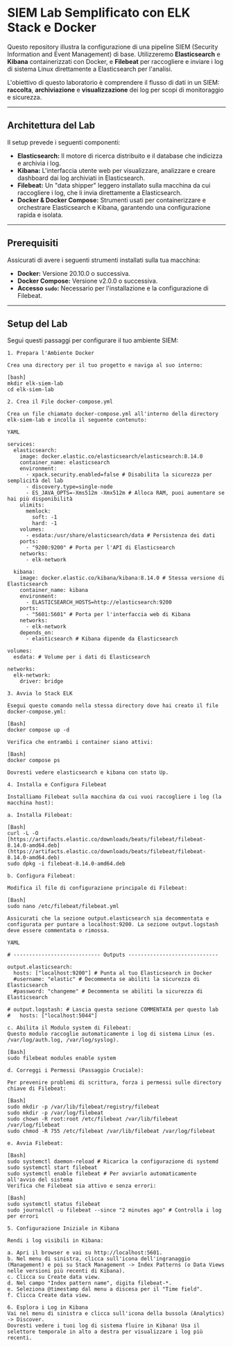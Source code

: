 # SIEM Lab Semplificato con ELK Stack e Docker

Questo repository illustra la configurazione di una pipeline SIEM (Security Information and Event Management) di base. Utilizzeremo **Elasticsearch** e **Kibana** containerizzati con Docker, e **Filebeat** per raccogliere e inviare i log di sistema Linux direttamente a Elasticsearch per l'analisi.

L'obiettivo di questo laboratorio è comprendere il flusso di dati in un SIEM: **raccolta**, **archiviazione** e **visualizzazione** dei log per scopi di monitoraggio e sicurezza.

---

## Architettura del Lab

Il setup prevede i seguenti componenti:

* **Elasticsearch:** Il motore di ricerca distribuito e il database che indicizza e archivia i log.
* **Kibana:** L'interfaccia utente web per visualizzare, analizzare e creare dashboard dai log archiviati in Elasticsearch.
* **Filebeat:** Un "data shipper" leggero installato sulla macchina da cui raccogliere i log, che li invia direttamente a Elasticsearch.
* **Docker & Docker Compose:** Strumenti usati per containerizzare e orchestrare Elasticsearch e Kibana, garantendo una configurazione rapida e isolata.

---

## Prerequisiti

Assicurati di avere i seguenti strumenti installati sulla tua macchina:

* **Docker:** Versione 20.10.0 o successiva.
* **Docker Compose:** Versione v2.0.0 o successiva.
* **Accesso `sudo`:** Necessario per l'installazione e la configurazione di Filebeat.

---

## Setup del Lab

Segui questi passaggi per configurare il tuo ambiente SIEM:
```
1. Prepara l'Ambiente Docker

Crea una directory per il tuo progetto e naviga al suo interno:

[bash]
mkdir elk-siem-lab
cd elk-siem-lab

2. Crea il File docker-compose.yml

Crea un file chiamato docker-compose.yml all'interno della directory elk-siem-lab e incolla il seguente contenuto:

YAML

services:
  elasticsearch:
    image: docker.elastic.co/elasticsearch/elasticsearch:8.14.0
    container_name: elasticsearch
    environment:
      - xpack.security.enabled=false # Disabilita la sicurezza per semplicità del lab
      - discovery.type=single-node
      - ES_JAVA_OPTS=-Xms512m -Xmx512m # Alloca RAM, puoi aumentare se hai più disponibilità
    ulimits:
      memlock:
        soft: -1
        hard: -1
    volumes:
      - esdata:/usr/share/elasticsearch/data # Persistenza dei dati
    ports:
      - "9200:9200" # Porta per l'API di Elasticsearch
    networks:
      - elk-network

  kibana:
    image: docker.elastic.co/kibana/kibana:8.14.0 # Stessa versione di Elasticsearch
    container_name: kibana
    environment:
      - ELASTICSEARCH_HOSTS=http://elasticsearch:9200
    ports:
      - "5601:5601" # Porta per l'interfaccia web di Kibana
    networks:
      - elk-network
    depends_on:
      - elasticsearch # Kibana dipende da Elasticsearch

volumes:
  esdata: # Volume per i dati di Elasticsearch

networks:
  elk-network:
    driver: bridge

3. Avvia lo Stack ELK

Esegui questo comando nella stessa directory dove hai creato il file docker-compose.yml:

[Bash]
docker compose up -d

Verifica che entrambi i container siano attivi:

[Bash]
docker compose ps

Dovresti vedere elasticsearch e kibana con stato Up.

4. Installa e Configura Filebeat

Installiamo Filebeat sulla macchina da cui vuoi raccogliere i log (la macchina host):

a. Installa Filebeat:

[Bash]
curl -L -O [https://artifacts.elastic.co/downloads/beats/filebeat/filebeat-8.14.0-amd64.deb](https://artifacts.elastic.co/downloads/beats/filebeat/filebeat-8.14.0-amd64.deb)
sudo dpkg -i filebeat-8.14.0-amd64.deb

b. Configura Filebeat:

Modifica il file di configurazione principale di Filebeat:

[Bash]
sudo nano /etc/filebeat/filebeat.yml

Assicurati che la sezione output.elasticsearch sia decommentata e configurata per puntare a localhost:9200. La sezione output.logstash deve essere commentata o rimossa.

YAML

# ---------------------------- Outputs -----------------------------

output.elasticsearch:
  hosts: ["localhost:9200"] # Punta al tuo Elasticsearch in Docker
  #username: "elastic" # Decommenta se abiliti la sicurezza di Elasticsearch
  #password: "changeme" # Decommenta se abiliti la sicurezza di Elasticsearch

# output.logstash: # Lascia questa sezione COMMENTATA per questo lab
#   hosts: ["localhost:5044"]

c. Abilita il Modulo system di Filebeat:
Questo modulo raccoglie automaticamente i log di sistema Linux (es. /var/log/auth.log, /var/log/syslog).

[Bash]
sudo filebeat modules enable system

d. Correggi i Permessi (Passaggio Cruciale):

Per prevenire problemi di scrittura, forza i permessi sulle directory chiave di Filebeat:

[Bash]
sudo mkdir -p /var/lib/filebeat/registry/filebeat
sudo mkdir -p /var/log/filebeat
sudo chown -R root:root /etc/filebeat /var/lib/filebeat /var/log/filebeat
sudo chmod -R 755 /etc/filebeat /var/lib/filebeat /var/log/filebeat

e. Avvia Filebeat:

[Bash]
sudo systemctl daemon-reload # Ricarica la configurazione di systemd
sudo systemctl start filebeat
sudo systemctl enable filebeat # Per avviarlo automaticamente all'avvio del sistema
Verifica che Filebeat sia attivo e senza errori:

[Bash]
sudo systemctl status filebeat
sudo journalctl -u filebeat --since "2 minutes ago" # Controlla i log per errori

5. Configurazione Iniziale in Kibana

Rendi i log visibili in Kibana:

a. Apri il browser e vai su http://localhost:5601.
b. Nel menu di sinistra, clicca sull'icona dell'ingranaggio (Management) e poi su Stack Management -> Index Patterns (o Data Views nelle versioni più recenti di Kibana).
c. Clicca su Create data view.
d. Nel campo "Index pattern name", digita filebeat-*.
e. Seleziona @timestamp dal menu a discesa per il "Time field".
f. Clicca Create data view.

6. Esplora i Log in Kibana
Vai nel menu di sinistra e clicca sull'icona della bussola (Analytics) -> Discover.
Dovresti vedere i tuoi log di sistema fluire in Kibana! Usa il selettore temporale in alto a destra per visualizzare i log più recenti.
